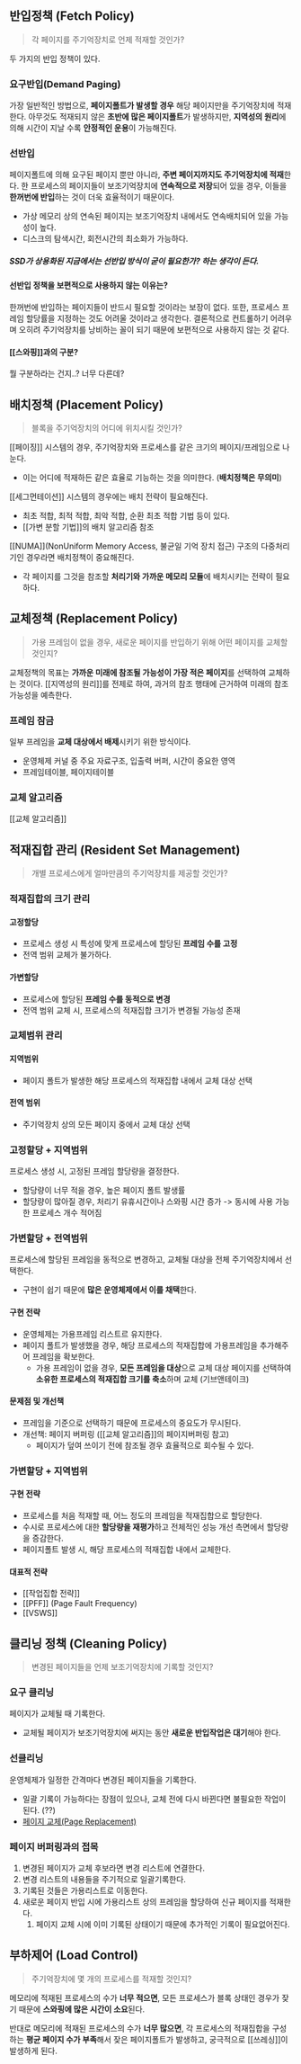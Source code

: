## 반입정책 (Fetch Policy)

> 각 페이지를 주기억장치로 언제 적재할 것인가?

두 가지의 반입 정책이 있다.

### 요구반입(Demand Paging)

가장 일반적인 방법으로, **페이지폴트가 발생할 경우** 해당 페이지만을 주기억장치에 적재한다.
아무것도 적재되지 않은 **초반에 많은 페이지폴트**가 발생하지만, **지역성의 원리**에 의해 시간이 지날 수록 **안정적인 운용**이 가능해진다.

### 선반입

페이지폴트에 의해 요구된 페이지 뿐만 아니라, **주변 페이지까지도 주기억장치에 적재**한다.
한 프로세스의 페이지들이 보조기억장치에 **연속적으로 저장**되어 있을 경우, 이들을 **한꺼번에 반입**하는 것이 더욱 효율적이기 때문이다.
- 가상 메모리 상의 연속된 페이지는 보조기억장치 내에서도 연속배치되어 있을 가능성이 높다.
- 디스크의 탐색시간, 회전시간의 최소화가 가능하다.
##### SSD가 상용화된 지금에서는 선반입 방식이 굳이 필요한가? 하는 생각이 든다.

#### 선반입 정책을 보편적으로 사용하지 않는 이유는?

한꺼번에 반입하는 페이지들이 반드시 필요할 것이라는 보장이 없다.
또한, 프로세스 프레임 할당률을 지정하는 것도 어려울 것이라고 생각한다.
결론적으로 컨트롤하기 어려우며 오히려 주기억장치를 낭비하는 꼴이 되기 때문에 보편적으로 사용하지 않는 것 같다.

#### [[스와핑]]과의 구분?

뭘 구분하라는 건지..? 너무 다른데?


## 배치정책 (Placement Policy)

> 블록을 주기억장치의 어디에 위치시킬 것인가?

[[페이징]] 시스템의 경우, 주기억장치와 프로세스를 같은 크기의 페이지/프레임으로 나눈다.
- 이는 어디에 적재하든 같은 효율로 기능하는 것을 의미한다. (**배치정책은 무의미**)

[[세그먼테이션]] 시스템의 경우에는 배치 전략이 필요해진다.
- 최초 적합, 최적 적합, 최악 적합, 순환 최초 적합 기법 등이 있다.
- [[가변 분할 기법]]의 배치 알고리즘 참조

[[NUMA]](NonUniform Memory Access, 불균일 기억 장치 접근) 구조의 다중처리기인 경우라면 배치정책이 중요해진다.
- 각 페이지를 그것을 참조할 **처리기와 가까운 메모리 모듈**에 배치시키는 전략이 필요하다.


## 교체정책 (Replacement Policy)

> 가용 프레임이 없을 경우, 새로운 페이지를 반입하기 위해 어떤 페이지를 교체할 것인지?

교체정책의 목표는 **가까운 미래에 참조될 가능성이 가장 적은 페이지**를 선택하여 교체하는 것이다.
[[지역성의 원리]]를 전제로 하여, 과거의 참조 행태에 근거하여 미래의 참조 가능성을 예측한다.

### 프레임 잠금

일부 프레임을 **교체 대상에서 배제**시키기 위한 방식이다.
- 운영체제 커널 중 주요 자료구조, 입출력 버퍼, 시간이 중요한 영역
- 프레임테이블, 페이지테이블

### 교체 알고리즘

[[교체 알고리즘]]


## 적재집합 관리 (Resident Set Management)

> 개별 프로세스에게 얼마만큼의 주기억장치를 제공할 것인가?

### 적재집합의 크기 관리

#### 고정할당
- 프로세스 생성 시 특성에 맞게 프로세스에 할당된 **프레임 수를 고정**
- 전역 범위 교체가 불가하다.

#### 가변할당
- 프로세스에 할당된 **프레임 수를 동적으로 변경**
- 전역 범위 교체 시, 프로세스의 적재집합 크기가 변경될 가능성 존재

### 교체범위 관리

#### 지역범위
- 페이지 폴트가 발생한 해당 프로세스의 적재집합 내에서 교체 대상 선택

#### 전역 범위
- 주기억장치 상의 모든 페이지 중에서 교체 대상 선택

### 고정할당 + 지역범위

프로세스 생성 시, 고정된 프레임 할당량을 결정한다.
- 할당량이 너무 적을 경우, 높은 페이지 폴트 발생률
- 할당량이 많아질 경우, 처리기 유휴시간이나 스와핑 시간 증가 -> 동시에 사용 가능한 프로세스 개수 적어짐

### 가변할당 + 전역범위

프로세스에 할당된 프레임을 동적으로 변경하고, 교체될 대상을 전체 주기억장치에서 선택한다.
- 구현이 쉽기 때문에 **많은 운영체제에서 이를 채택**한다.

#### 구현 전략
- 운영체제는 가용프레임 리스트르 유지한다.
- 페이지 폴트가 발생했을 경우, 해당 프로세스의 적재집합에 가용프레임을 추가해주어 프레임을 확보한다.
	- 가용 프레임이 없을 경우, **모든 프레임을 대상**으로 교체 대상 페이지를 선택하여 **소유한 프로세스의 적재집합 크기를 축소**하며 교체 (기브앤테이크)

#### 문제점 및 개선책
- 프레임을 기준으로 선택하기 때문에 프로세스의 중요도가 무시된다.
- 개선책: 페이지 버퍼링 ([[교체 알고리즘]]의 페이지버퍼링 참고)
	- 페이지가 덮여 쓰이기 전에 참조될 경우 효율적으로 회수될 수 있다.

### 가변할당 + 지역범위

#### 구현 전략
- 프로세스를 처음 적재할 때, 어느 정도의 프레임을 적재집합으로 할당한다.
- 수시로 프로세스에 대한 **할당량을 재평가**하고 전체적인 성능 개선 측면에서 할당량을 증감한다.
- 페이지폴트 발생 시, 해당 프로세스의 적재집합 내에서 교체한다.

#### 대표적 전략
- [[작업집합 전략]]
- [[PFF]] (Page Fault Frequency)
- [[VSWS]]


## 클리닝 정책 (Cleaning Policy)

> 변경된 페이지들을 언제 보조기억장치에 기록할 것인지?

### 요구 클리닝

페이지가 교체될 때 기록한다.
- 교체될 페이지가 보조기억장치에 써지는 동안 **새로운 반입작업은 대기**해야 한다.

### 선클리닝

운영체제가 일정한 간격마다 변경된 페이지들을 기록한다.
- 일괄 기록이 가능하다는 장점이 있으나, 교체 전에 다시 바뀐다면 불필요한 작업이 된다. (??)
- [페이지 교체(Page Replacement)](https://ch4njun.tistory.com/123)

### 페이지 버퍼링과의 접목

1. 변경된 페이지가 교체 후보라면 변경 리스트에 연결한다.
2. 변경 리스트의 내용들을 주기적으로 일괄기록한다.
3. 기록된 것들은 가용리스트로 이동한다.
4. 새로운 페이지 반입 시에 가용리스트 상의 프레임을 할당하여 신규 페이지를 적재한다.
	1. 페이지 교체 시에 이미 기록된 상태이기 때문에 추가적인 기록이 필요없어진다.


## 부하제어 (Load Control)

> 주기억장치에 몇 개의 프로세스를 적재할 것인지?

메모리에 적재된 프로세스의 수가 **너무 적으면**, 모든 프로세스가 블록 상태인 경우가 잦기 때문에 **스와핑에 많은 시간이 소요**된다.

반대로 메모리에 적재된 프로세스의 수가 **너무 많으면**, 각 프로세스의 적재집합을 구성하는 **평균 페이지 수가 부족**해서 잦은 페이지폴트가 발생하고, 궁극적으로 [[쓰레싱]]이 발생하게 된다.